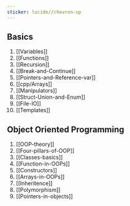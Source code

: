 ```yaml
---
sticker: lucide//chevron-up
---
```

## Basics
1. [[Variables]]
2. [[Functions]]
3. [[Recursion]]
4. [[Break-and-Continue]]
5. [[Pointers-and-Reference-var]]
6. [[cpp/Arrays]]
7. [[Manipulators]]
8. [[Struct-Union-and-Enum]]
9. [[File-IO]]
10. [[Templates]]


## Object Oriented Programming
1. [[OOP-theory]]
2. [[Four-pillars-of-OOP]]
3. [[Classes-basics]]
4. [[Function-in-OOPs]]
5. [[Constructors]]
6. [[Arrays-in-OOPs]]
7. [[Inheritence]]
8. [[Polymorphism]]
9. [[Pointers-in-objects]]